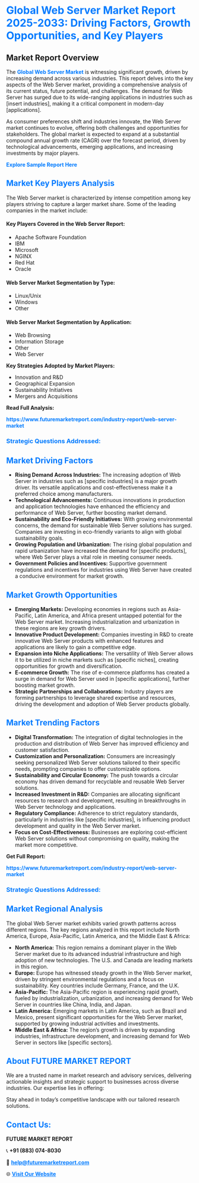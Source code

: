 <h1 style="color: #007BFF;">Global Web Server Market Report 2025-2033: Driving Factors, Growth Opportunities, and Key Players</h1>

<section id="overview">
<h2>Market Report Overview</h2>
<p>The <a href="https://www.futuremarketreport.com/industry-report/web-server-market" style="color: #007BFF; text-decoration: none;"><strong>Global Web Server Market</strong></a> is witnessing significant growth, driven by increasing demand across various industries. This report delves into the key aspects of the Web Server market, providing a comprehensive analysis of its current status, future potential, and challenges. The demand for Web Server has surged due to its wide-ranging applications in industries such as [insert industries], making it a critical component in modern-day [applications].</p>
<p>As consumer preferences shift and industries innovate, the Web Server market continues to evolve, offering both challenges and opportunities for stakeholders. The global market is expected to expand at a substantial compound annual growth rate (CAGR) over the forecast period, driven by technological advancements, emerging applications, and increasing investments by major players.</p>
</section>

<section id="overview">
<p><a href="https://www.futuremarketreport.com/request-sample/reportId=116261" style="color: #007BFF; text-decoration: none;"><strong>Explore Sample Report Here</strong></a></p>
</section>

<section id="key-players">
<h2 style="color: #007BFF;">Market Key Players Analysis</h2>
<p>The Web Server market is characterized by intense competition among key players striving to capture a larger market share. Some of the leading companies in the market include:</p>
<h4>Key Players Covered in the Web Server Report:</h4>
<ul><li>Apache Software Foundation</li><li>IBM</li><li>Microsoft</li><li>NGINX</li><li>Red Hat</li><li>Oracle</li></ul>
<h4>Web Server Market Segmentation by Type:</h4>
<ul><li>Linux/Unix</li><li>Windows</li><li>Other</li></ul>

<h4>Web Server Market Segmentation by Application:</h4>
<ul><li>Web Browsing</li><li>Information Storage</li><li>Other</li><li>Web Server</li></ul>
<p><strong>Key Strategies Adopted by Market Players:</strong></p>
<ul>
<li>Innovation and R&D</li>
<li>Geographical Expansion</li>
<li>Sustainability Initiatives</li>
<li>Mergers and Acquisitions</li>
</ul>
</section>

<section>
<p><strong>Read Full Analysis: </strong></p><a href="https://www.futuremarketreport.com/industry-report/web-server-market" style="color: #007BFF; text-decoration: none;"><strong>https://www.futuremarketreport.com/industry-report/web-server-market</strong></a>
<h3 style="color: #007BFF;">Strategic Questions Addressed:</h3>
</section>

<section id="driving-factors">
<h2 style="color: #007BFF;">Market Driving Factors</h2>
<ul>
<li><strong>Rising Demand Across Industries:</strong> The increasing adoption of Web Server in industries such as [specific industries] is a major growth driver. Its versatile applications and cost-effectiveness make it a preferred choice among manufacturers.</li>
<li><strong>Technological Advancements:</strong> Continuous innovations in production and application technologies have enhanced the efficiency and performance of Web Server, further boosting market demand.</li>
<li><strong>Sustainability and Eco-Friendly Initiatives:</strong> With growing environmental concerns, the demand for sustainable Web Server solutions has surged. Companies are investing in eco-friendly variants to align with global sustainability goals.</li>
<li><strong>Growing Population and Urbanization:</strong> The rising global population and rapid urbanization have increased the demand for [specific products], where Web Server plays a vital role in meeting consumer needs.</li>
<li><strong>Government Policies and Incentives:</strong> Supportive government regulations and incentives for industries using Web Server have created a conducive environment for market growth.</li>
</ul>
</section>

<section id="growth-opportunities">
<h2 style="color: #007BFF;">Market Growth Opportunities</h2>
<ul>
<li><strong>Emerging Markets:</strong> Developing economies in regions such as Asia-Pacific, Latin America, and Africa present untapped potential for the Web Server market. Increasing industrialization and urbanization in these regions are key growth drivers.</li>
<li><strong>Innovative Product Development:</strong> Companies investing in R&D to create innovative Web Server products with enhanced features and applications are likely to gain a competitive edge.</li>
<li><strong>Expansion into Niche Applications:</strong> The versatility of Web Server allows it to be utilized in niche markets such as [specific niches], creating opportunities for growth and diversification.</li>
<li><strong>E-commerce Growth:</strong> The rise of e-commerce platforms has created a surge in demand for Web Server used in [specific applications], further boosting market growth.</li>
<li><strong>Strategic Partnerships and Collaborations:</strong> Industry players are forming partnerships to leverage shared expertise and resources, driving the development and adoption of Web Server products globally.</li>
</ul>
</section>

<section id="trending-factors">
<h2 style="color: #007BFF;">Market Trending Factors</h2>
<ul>
<li><strong>Digital Transformation:</strong> The integration of digital technologies in the production and distribution of Web Server has improved efficiency and customer satisfaction.</li>
<li><strong>Customization and Personalization:</strong> Consumers are increasingly seeking personalized Web Server solutions tailored to their specific needs, prompting companies to offer customizable options.</li>
<li><strong>Sustainability and Circular Economy:</strong> The push towards a circular economy has driven demand for recyclable and reusable Web Server solutions.</li>
<li><strong>Increased Investment in R&D:</strong> Companies are allocating significant resources to research and development, resulting in breakthroughs in Web Server technology and applications.</li>
<li><strong>Regulatory Compliance:</strong> Adherence to strict regulatory standards, particularly in industries like [specific industries], is influencing product development and quality in the Web Server market.</li>
<li><strong>Focus on Cost-Effectiveness:</strong> Businesses are exploring cost-efficient Web Server solutions without compromising on quality, making the market more competitive.</li>
</ul>
</section>

<section>
<p><strong>Get Full Report: </strong></p><a href="https://www.futuremarketreport.com/industry-report/web-server-market" style="color: #007BFF; text-decoration: none;"><strong>https://www.futuremarketreport.com/industry-report/web-server-market</strong></a>
<h3 style="color: #007BFF;">Strategic Questions Addressed:</h3>
</section>


<section id="regional-analysis">
<h2 style="color: #007BFF;">Market Regional Analysis</h2>
<p>The global Web Server market exhibits varied growth patterns across different regions. The key regions analyzed in this report include North America, Europe, Asia-Pacific, Latin America, and the Middle East & Africa:</p>
<ul>
<li><strong>North America:</strong> This region remains a dominant player in the Web Server market due to its advanced industrial infrastructure and high adoption of new technologies. The U.S. and Canada are leading markets in this region.</li>
<li><strong>Europe:</strong> Europe has witnessed steady growth in the Web Server market, driven by stringent environmental regulations and a focus on sustainability. Key countries include Germany, France, and the U.K.</li>
<li><strong>Asia-Pacific:</strong> The Asia-Pacific region is experiencing rapid growth, fueled by industrialization, urbanization, and increasing demand for Web Server in countries like China, India, and Japan.</li>
<li><strong>Latin America:</strong> Emerging markets in Latin America, such as Brazil and Mexico, present significant opportunities for the Web Server market, supported by growing industrial activities and investments.</li>
<li><strong>Middle East & Africa:</strong> The region’s growth is driven by expanding industries, infrastructure development, and increasing demand for Web Server in sectors like [specific sectors].</li>
</ul>
</section>

<footer>
<h2 style="color: #007BFF;">About FUTURE MARKET REPORT</h2>
<p>We are a trusted name in market research and advisory services, delivering actionable insights and strategic support to businesses across diverse industries. Our expertise lies in offering:</p>

<p>Stay ahead in today’s competitive landscape with our tailored research solutions.</p>

<h2 style="color: #007BFF;">Contact Us:</h2>
<p><strong>FUTURE MARKET REPORT</strong></p>
<p>📞 <strong>+91 (883) 074-8030</strong></p>
<p>📧 <strong><a href="mailto:help@futuremarketreport.com" style="color: #007BFF;">help@futuremarketreport.com</a></strong></p>
<p>🌐 <strong><a href="https://www.futuremarketreport.com/" style="color: #007BFF;">Visit Our Website</a></strong></p>
</footer>